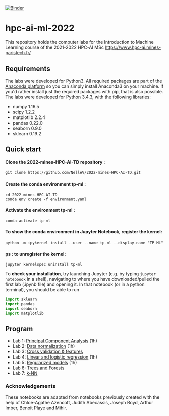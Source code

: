 
[![Binder](https://mybinder.org/badge_logo.svg)](https://mybinder.org/v2/gh/NelleV/2022-mines-HPC-AI-TD/HEAD)

# hpc-ai-ml-2022

This repository holds the computer labs for the Introduction to Machine
Learning course of the 2021-2022 HPC-AI MSc
https://www.hpc-ai.mines-paristech.fr/

## Requirements

The labs were developed for Python3. All required packages are part of the
[Anaconda platform](https://www.anaconda.com/download/) so you can simply
install Anaconda3 on your machine. If you'd rather install just the required
packages with pip, that is also possible. The labs were developed for Python
3.4.3, with the following libraries:

* numpy 1.16.5
* scipy 1.2.2
* matplotlib 2.2.4
* pandas 0.22.0
* seaborn 0.9.0
* sklearn 0.19.2

## Quick start
#### Clone the 2022-mines-HPC-AI-TD repository :
```
git clone https://github.com/NelleV/2022-mines-HPC-AI-TD.git
```
#### Create the conda environment tp-ml :
```
cd 2022-mines-HPC-AI-TD
conda env create -f environment.yaml
```
#### Activate the environment tp-ml :
```
conda activate tp-ml
```
#### To show the conda environment in Jupyter Notebook, register the kernel:
```
python -m ipykernel install --user --name tp-ml --display-name "TP ML"
```
#### ps : to unregister the kernel:

```
jupyter kernelspec uninstall tp-ml
```

To __check your installation__, try launching Jupyter (e.g. by typing `jupyter
noteboook` in a shell), navigating to where you have downloaded/pulled the
first lab (.ipynb file) and opening it. In that notebook (or in a python
terminal), you should be able to run 

  ```python
  import sklearn
  import pandas
  import seaborn
  import matplotlib
  ```

## Program
* Lab 1: [Principal Component Analysis](https://github.com/NelleV/2022-mines-HPC-AI-TD/blob/master/01-PCA.ipynb) (1h)
* Lab 2: [Data normalization](https://github.com/NelleV/2022-mines-HPC-AI-TD/blob/master/02-FeatureProcessing.ipynb) (1h)
* Lab 3: [Cross validation & features](https://github.com/NelleV/2022-mines-HPC-AI-TD/blob/master/03-ProjectIntro.ipynb) 
* Lab 4: [Linear and logistic regression](https://github.com/NelleV/2022-mines-HPC-AI-TD/blob/master/04-Linear%20and%20logistic%20regressions.ipynb) (1h) 
* Lab 5: [Regularized models](https://github.com/NelleV/2022-mines-HPC-AI-TD/blob/master/05-Regularization.ipynb) (1h) 
* Lab 6: [Trees and Forests](https://github.com/NelleV/2022-mines-HPC-AI-TD/blob/master/06-TreesAndForests.ipynb) 
* Lab 7: [k-NN](https://github.com/NelleV/2022-mines-HPC-AI-TD/blob/master/07-NearestNeighbors.ipynb) 


### Acknowledgements
These notebooks are adapted from notebooks previously created with the help of
Chloé-Agathe Azencott, Judith Abecassis, Joseph Boyd, Arthur Imber, Benoit
Playe and Mihir.